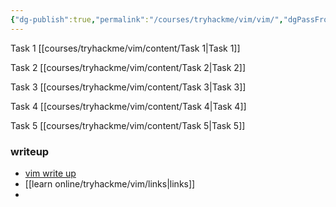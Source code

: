 ```yaml
---
{"dg-publish":true,"permalink":"/courses/tryhackme/vim/vim/","dgPassFrontmatter":true,"noteIcon":""}
---
```


Task 1 [[courses/tryhackme/vim/content/Task 1\|Task 1]]

Task 2 [[courses/tryhackme/vim/content/Task 2\|Task 2]]

Task 3 [[courses/tryhackme/vim/content/Task 3\|Task 3]]

Task 4 [[courses/tryhackme/vim/content/Task 4\|Task 4]]

Task 5 [[courses/tryhackme/vim/content/Task 5\|Task 5]]

### writeup
- [vim write up](https://medium.com/@tr1n1ty8/tryhackme-toolbox-vim-writeup-18ddadbacf72)
- [[learn online/tryhackme/vim/links\|links]]
- 